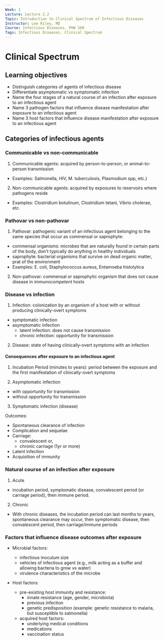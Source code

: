```yaml
---
Week: 1
Lecture: Lecture 2.2
Topic: Introduction to Clinical Spectrum of Infectious Diseases
Instructor: Lee Riley, MD
Course: Infectious Diseases, PHW 260
Tags: Infectious Diseases, Clinical Spectrum
---
```


# Clinical Spectrum

## Learning objectives

- Distinguish categories of agents of infectious disease
- Differentiate asymptomatic vs symptomatic infection
- Name the four stages of a natural course of an infection after exposure to an infectious agent
- Name 3 pathogen factors that influence disease manifestation after exposure to an infectious agent
- Name 3 host factors that influence disease manifestation after exposure to an infectious agent

## Categories of infectious agents

### Communicable vs non-communicable

1. Communicable agents: acquired by person-to-person, or animal-to-person transmission 

- Examples: Salmonella, HIV, M. tuberculosis, Plasmodium spp, etc.)

2. Non-communicable agents: acquired by exposures to reservoirs where pathogens reside

- Examples: Clostridium botulinum, Clostridium tetani, Vibrio cholerae, etc.

### Pathovar vs non-pathovar

1. Pathovar: pathogenic variant of an infectious agent belonging to the same species that occur as commensal or saprophyte:

- commensal organisms: microbes that are naturally found in certain parts of the body, don't typically do anything in healthy individuals
- saprophyte: bacterial organisms that survive on dead organic matter, prat of the environment
- Examples: E. coli, Staphylococcus aureus, Entamoeba histolytica

2. Non-pathovar: commensal or saprophytic organism that does not cause disease in *immunocompetent* hosts

### Disease vs infection

1. Infection: colonization by an organism of a host with or without producing clinically-overt symptoms

- symptomatic infection
- asymptomatic infection
    - latent infection: does not cause transmission
    - chronic infection: opportunity for transmission

2. Disease: state of having clinically-overt symptoms with an infection

#### Consequences after exposure to an infectious agent

1. Incubation Period (minutes to years): period between the exposure and the first manifestation of clinically-overt symptoms

2. Asymptomatic infection

- with opportunity for transmission
- without opportunity for transmission

3. Symptomatic infection (disease)

Outcomes:

- Spontaneous clearance of infection
- Complication and sequelae
- Carriage:
    - convalescent or,
    - chronic carriage (1yr or more)
- Latent infection
- Acquisition of immunity

### Natural course of an infection after exposure

1. Acute

- incubation period, symptomatic disease, convalescent period (or carriage period), then immune period.

2. Chronic

- With chronic diseases, the incubation period can last months to years, spontaneous clearance may occur, then symptomatic disease, then convalescent period, then carriage/immune periods

### Factors that influence disease outcomes after exposure

- Microbial factors:
    - infectious inoculum size
    - vehicles of infectious agent (e.g., milk acting as a buffer and allowing bacteria to grow vs water)
    - virulence characteristics of the microbe

- Host factors:
    - pre-existing host immunity and resistance:
        - innate resistance (age, gender, microbiota)
        - previous infection
        - genetic predisposition (example: genetic resistance to malaria, but susceptible to salmonella)
    - acquired host factors:
        - underlying medical conditions
        - medications
        - vaccination status

